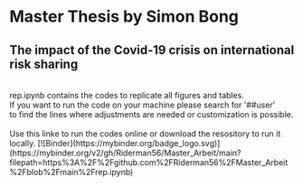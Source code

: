 # Master Thesis by Simon Bong
## The impact of the Covid-19 crisis on international risk sharing
<br>
rep.ipynb contains the codes to replicate all figures and tables.
<br>
If you want to run the code on your machine please search for '##user'
<br>
to find the lines where adjustments are needed or customization is possible.
<br>
<br>
Use this linke to run the codes online or download the resository to run it locally.
[![Binder](https://mybinder.org/badge_logo.svg)](https://mybinder.org/v2/gh/Riderman56/Master_Arbeit/main?filepath=https%3A%2F%2Fgithub.com%2FRiderman56%2FMaster_Arbeit%2Fblob%2Fmain%2Frep.ipynb)
